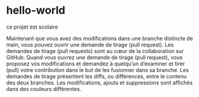 # hello-world
ce projet est scolaire

Maintenant que vous avez des modifications dans une branche distincte de main, vous pouvez ouvrir une demande de tirage (pull request).
Les demandes de tirage (pull requests) sont au cœur de la collaboration sur GitHub. Quand vous ouvrez une demande de tirage (pull request), vous proposez vos modifications et demandez à quelqu’un d’examiner et tirer (pull) votre contribution dans le but de les fusionner dans sa branche. Les demandes de tirage présentent les diffs, ou différences, entre le contenu des deux branches. Les modifications, ajouts et suppressions sont affichés dans des couleurs différentes.
